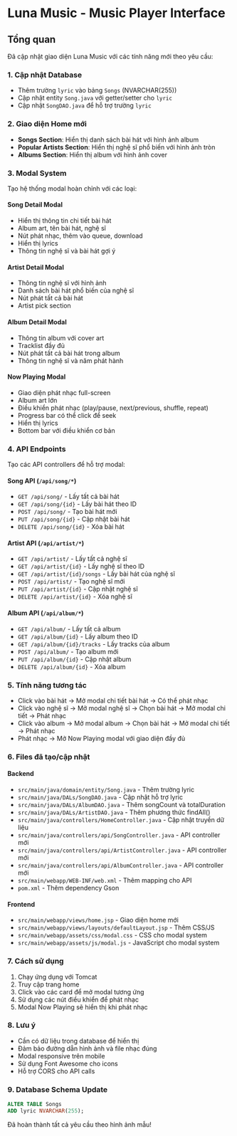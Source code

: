 # Luna Music - Music Player Interface

## Tổng quan

Đã cập nhật giao diện Luna Music với các tính năng mới theo yêu cầu:

### 1. Cập nhật Database

- Thêm trường `lyric` vào bảng `Songs` (NVARCHAR(255))
- Cập nhật entity `Song.java` với getter/setter cho `lyric`
- Cập nhật `SongDAO.java` để hỗ trợ trường `lyric`

### 2. Giao diện Home mới

- **Songs Section**: Hiển thị danh sách bài hát với hình ảnh album
- **Popular Artists Section**: Hiển thị nghệ sĩ phổ biến với hình ảnh tròn
- **Albums Section**: Hiển thị album với hình ảnh cover

### 3. Modal System

Tạo hệ thống modal hoàn chỉnh với các loại:

#### Song Detail Modal

- Hiển thị thông tin chi tiết bài hát
- Album art, tên bài hát, nghệ sĩ
- Nút phát nhạc, thêm vào queue, download
- Hiển thị lyrics
- Thông tin nghệ sĩ và bài hát gợi ý

#### Artist Detail Modal

- Thông tin nghệ sĩ với hình ảnh
- Danh sách bài hát phổ biến của nghệ sĩ
- Nút phát tất cả bài hát
- Artist pick section

#### Album Detail Modal

- Thông tin album với cover art
- Tracklist đầy đủ
- Nút phát tất cả bài hát trong album
- Thông tin nghệ sĩ và năm phát hành

#### Now Playing Modal

- Giao diện phát nhạc full-screen
- Album art lớn
- Điều khiển phát nhạc (play/pause, next/previous, shuffle, repeat)
- Progress bar có thể click để seek
- Hiển thị lyrics
- Bottom bar với điều khiển cơ bản

### 4. API Endpoints

Tạo các API controllers để hỗ trợ modal:

#### Song API (`/api/song/*`)

- `GET /api/song/` - Lấy tất cả bài hát
- `GET /api/song/{id}` - Lấy bài hát theo ID
- `POST /api/song/` - Tạo bài hát mới
- `PUT /api/song/{id}` - Cập nhật bài hát
- `DELETE /api/song/{id}` - Xóa bài hát

#### Artist API (`/api/artist/*`)

- `GET /api/artist/` - Lấy tất cả nghệ sĩ
- `GET /api/artist/{id}` - Lấy nghệ sĩ theo ID
- `GET /api/artist/{id}/songs` - Lấy bài hát của nghệ sĩ
- `POST /api/artist/` - Tạo nghệ sĩ mới
- `PUT /api/artist/{id}` - Cập nhật nghệ sĩ
- `DELETE /api/artist/{id}` - Xóa nghệ sĩ

#### Album API (`/api/album/*`)

- `GET /api/album/` - Lấy tất cả album
- `GET /api/album/{id}` - Lấy album theo ID
- `GET /api/album/{id}/tracks` - Lấy tracks của album
- `POST /api/album/` - Tạo album mới
- `PUT /api/album/{id}` - Cập nhật album
- `DELETE /api/album/{id}` - Xóa album

### 5. Tính năng tương tác

- Click vào bài hát → Mở modal chi tiết bài hát → Có thể phát nhạc
- Click vào nghệ sĩ → Mở modal nghệ sĩ → Chọn bài hát → Mở modal chi tiết → Phát nhạc
- Click vào album → Mở modal album → Chọn bài hát → Mở modal chi tiết → Phát nhạc
- Phát nhạc → Mở Now Playing modal với giao diện đầy đủ

### 6. Files đã tạo/cập nhật

#### Backend

- `src/main/java/domain/entity/Song.java` - Thêm trường lyric
- `src/main/java/DALs/SongDAO.java` - Cập nhật hỗ trợ lyric
- `src/main/java/DALs/AlbumDAO.java` - Thêm songCount và totalDuration
- `src/main/java/DALs/ArtistDAO.java` - Thêm phương thức findAll()
- `src/main/java/controllers/HomeController.java` - Cập nhật truyền dữ liệu
- `src/main/java/controllers/api/SongController.java` - API controller mới
- `src/main/java/controllers/api/ArtistController.java` - API controller mới
- `src/main/java/controllers/api/AlbumController.java` - API controller mới
- `src/main/webapp/WEB-INF/web.xml` - Thêm mapping cho API
- `pom.xml` - Thêm dependency Gson

#### Frontend

- `src/main/webapp/views/home.jsp` - Giao diện home mới
- `src/main/webapp/views/layouts/defaultLayout.jsp` - Thêm CSS/JS
- `src/main/webapp/assets/css/modal.css` - CSS cho modal system
- `src/main/webapp/assets/js/modal.js` - JavaScript cho modal system

### 7. Cách sử dụng

1. Chạy ứng dụng với Tomcat
2. Truy cập trang home
3. Click vào các card để mở modal tương ứng
4. Sử dụng các nút điều khiển để phát nhạc
5. Modal Now Playing sẽ hiển thị khi phát nhạc

### 8. Lưu ý

- Cần có dữ liệu trong database để hiển thị
- Đảm bảo đường dẫn hình ảnh và file nhạc đúng
- Modal responsive trên mobile
- Sử dụng Font Awesome cho icons
- Hỗ trợ CORS cho API calls

### 9. Database Schema Update

```sql
ALTER TABLE Songs
ADD lyric NVARCHAR(255);
```

Đã hoàn thành tất cả yêu cầu theo hình ảnh mẫu!
